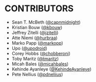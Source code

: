 # CONTRIBUTORS

* Sean T. McBeth (<a href="https://github.com/capnmidnight" target="_blank">@capnmidnight</a>)
* Kristian Bouw (<a href="https://github.com/kbouw" target="_blank">@kbouw</a>)
* Jeffrey Zitelli (<a href="https://github.com/jzitelli" target="_blank">@jzitelli</a>)
* Atte Niemi (<a href="https://github.com/hurbraa" target="_blank">@hurbraa</a>)
* Marko Papp (<a href="https://github.com/markopp" target="_blank">@markopp</a>)
* Upo (<a href="https://github.com/upodroid" target="_blank">@upodroid</a>)
* Corey Hobbs (<a href="https://github.com/chobberoni" target="_blank">@chobberoni</a>)
* Toby Maritz (<a href="https://github.com/tmaritz" target="_blank">@tmaritz</a>)
* Micah Bales (<a href="https://github.com/micahbales" target="_blank">@micahbales</a>)
* Kehinde Ayanleye (<a href="https://github.com/KehindeAyanleye" target="_blank">@KehindeAyanleye</a>)
* Pete Nellius (<a href="https://github.com/pdnellius" target="_blank">@pdneliius</a>)
